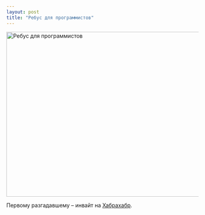 ```yaml
---
layout: post
title: "Ребус для программистов"
---
```

<img src="http://freetonik.com/wp-content/uploads/2011/10/re1.png" alt="Ребус для программистов" title="Ребус для программистов" width="545" height="433" class="alignnone size-full wp-image-3022" />

Первому разгадавшему – инвайт на <a href="http://habrahabr.ru">Хабрахабр</a>.
